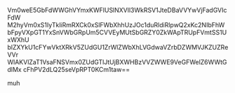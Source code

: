 Vm0weE5GbFdWWGhVYmxKWFlUSlNXVll3WkRSV1JteDBaVVYwVjFadGVIcFdW
M2hyVm0xS1IyTkliRmRXCk0xSlFWbXhhUzJOc1duRldiRlpwQ2xKc2NIbFhW
bFpyVXpGT1YxSnVWbGRpUm5CVVEyMUtSbGRZY0ZkWApTRUpFVmtSS1UxWXhU
blZXYkU1cFYwVktXRkV5ZUdGU1ZrWlZWbXhLVGdwaVZrbDZWMVJKZUZReVVr
WlAKVlZaT1VsaFNSVmx0ZUdGTlJtUjBXWHBzVVZWWE9VeGFWelZ6WWtGdlMx
cFhPV2dLQ25seVpRPT0KCm1taw==

muh